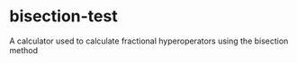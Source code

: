 # bisection-test
A calculator used to calculate fractional hyperoperators using the bisection method